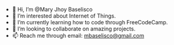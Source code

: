 - 👋 Hi, I’m @Mary Jhoy Baselisco
- 👀 I’m interested about Internet of Things.
- 🌱 I’m currently learning how to code through FreeCodeCamp.
- 💞️ I’m looking to collaborate on amazing projects.
- 📫 Reach me through email: mbaselisco@gmail.com

<!---
M-J-R-B/M-J-R-B is a ✨ special ✨ repository because its `README.md` (this file) appears on your GitHub profile.
You can click the Preview link to take a look at your changes.
--->
